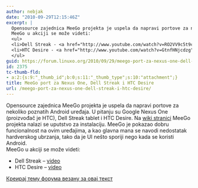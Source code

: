 ```yaml
---
author: nebjak
date: "2010-09-29T12:15:46Z"
excerpt: |
  Opensource zajednica MeeGo projekta je uspela da napravi portove za nekoliko poznatih Android uređaja. U pitanju su Google Nexus One (proizvođač je HTC), Dell Streak tablet i HTC Desire. Na <a href="http://wiki.meego.com/ARM/MSMQSD">wiki stranici</a> MeeGo projekta nalazi se uputstvo za instalaciju. MeeGo je pokazao dobru funcionalnost na ovim uređajima, a kao glavna mana se navodi nedostatak hardverskog ubrzanja, tako da je UI nešto sporiji nego kada se koristi Android.
  MeeGo u akciji se može videti:
  <ul>
  <li>Dell Streak - <a href="http://www.youtube.com/watch?v=RO2VV9c5t9c">video</a></li>
  <li>HTC Desire - <a href="http://www.youtube.com/watch?v=GtnfHNjcdzg">video</a></li>
  </ul>
guid: https://forum.linuxo.org/2010/09/29/meego-port-za-nexus-one-dell-streak-i-htc-desire/
id: 2375
tc-thumb-fld:
- a:2:{s:9:"_thumb_id";b:0;s:11:"_thumb_type";s:10:"attachment";}
title: MeeGo port za Nexus One, Dell Streak i HTC Desire
url: /meego-port-za-nexus-one-dell-streak-i-htc-desire/
---
```

Opensource zajednica MeeGo projekta je uspela da napravi portove za nekoliko poznatih Android uređaja. U pitanju su Google Nexus One (proizvođač je HTC), Dell Streak tablet i HTC Desire. Na [wiki stranici](http://wiki.meego.com/ARM/MSMQSD) MeeGo projekta nalazi se uputstvo za instalaciju. MeeGo je pokazao dobru funcionalnost na ovim uređajima, a kao glavna mana se navodi nedostatak hardverskog ubrzanja, tako da je UI nešto sporiji nego kada se koristi Android.  
MeeGo u akciji se može videti:

  * Dell Streak &#8211; [video](http://www.youtube.com/watch?v=RO2VV9c5t9c)
  * HTC Desire &#8211; [video](http://www.youtube.com/watch?v=GtnfHNjcdzg)

[Креирај тему форума везану за овај текст](https://linuxo.org/nova-tema-na-forumu/?se_pid=2375)